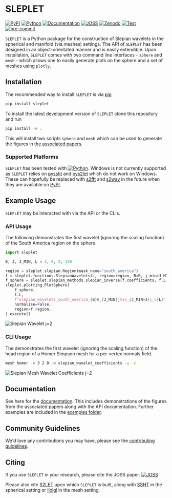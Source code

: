 # SLEPLET

[![PyPI](https://badge.fury.io/py/sleplet.svg)](https://pypi.org/project/sleplet)
[![Python](https://img.shields.io/pypi/pyversions/sleplet)](https://www.python.org)
[![Documentation](https://img.shields.io/badge/Documentation-SLEPLET-blueviolet.svg)](https://astro-informatics.github.io/sleplet)
[![JOSS](https://joss.theoj.org/papers/55d9cf16a27bf2d3141f0f66c676b7f2/status.svg)](https://joss.theoj.org/papers/55d9cf16a27bf2d3141f0f66c676b7f2)
[![Zenodo](https://zenodo.org/badge/DOI/10.5281/zenodo.7268074.svg)](https://doi.org/10.5281/zenodo.7268074)
[![Test](https://github.com/astro-informatics/sleplet/actions/workflows/test.yml/badge.svg)](https://github.com/astro-informatics/sleplet/actions/workflows/test.yml)
[![pre-commit](https://img.shields.io/badge/pre--commit-enabled-brightgreen?logo=pre-commit&logoColor=white)](https://github.com/pre-commit/pre-commit)

`SLEPLET` is a Python package for the construction of Slepian wavelets in the
spherical and manifold (via meshes) settings. The API of `SLEPLET` has been
designed in an object-orientated manner and is easily extendible. Upon
installation, `SLEPLET` comes with two command line interfaces - `sphere` and
`mesh` - which allows one to easily generate plots on the sphere and a set of
meshes using `plotly`.

## Installation

The recommended way to install `SLEPLET` is via
[pip](https://pypi.org/project/pip)

```sh
pip install sleplet
```

To install the latest development version of `SLEPLET` clone this repository
and run

```sh
pip install -e .
```

This will install two scripts `sphere` and `mesh` which can be used to generate
the figures in
[the associated papers](https://astro-informatics.github.io/sleplet#paper-figures).

### Supported Platforms

`SLEPLET` has been tested with
[![Python](https://img.shields.io/pypi/pyversions/sleplet)](https://www.python.org).
Windows is not currently supported as `SLEPLET` relies on
[pyssht](https://pypi.org/project/pyssht) and
[pys2let](https://pypi.org/project/pys2let) which do not work on Windows.
These can hopefully be replaced with
[s2fft](https://github.com/astro-informatics/s2fft) and
[s2wav](https://github.com/astro-informatics/s2wav) in the future when they
are available on [PyPI](https://pypi.org).

## Example Usage

`SLEPLET` may be interacted with via the API or the CLIs.

### API Usage

The following demonstrates the first wavelet (ignoring the scaling function) of
the South America region on the sphere.

```python
import sleplet

B, J, J_MIN, L = 3, 0, 2, 128

region = sleplet.slepian.Region(mask_name="south_america")
f = sleplet.functions.SlepianWavelets(L, region=region, B=B, j_min=J_MIN, j=J)
f_sphere = sleplet.slepian_methods.slepian_inverse(f.coefficients, f.L, f.slepian)
sleplet.plotting.PlotSphere(
    f_sphere,
    f.L,
    f"slepian_wavelets_south_america_{B}B_{J_MIN}jmin_{J_MIN+J}j_L{L}",
    normalise=False,
    region=f.region,
).execute()
```

![Slepian Wavelet j=2](https://github.com/astro-informatics/sleplet/blob/main/documentation/slepian_wavelets_south_america_3B_2jmin_2j_L128_res512_real.png)

### CLI Usage

The demonstrates the first wavelet (ignoring the scaling function) of the head
region of a Homer Simpson mesh for a per-vertex normals field.

```sh
mesh homer -e 3 2 0 -m slepian_wavelet_coefficients -u -z
```

![Slepian Mesh Wavelet Coefficients j=2](https://github.com/astro-informatics/sleplet/blob/main/documentation/slepian_wavelet_coefficients_homer_3B_2jmin_2j_zoom.png)

## Documentation

See here for the [documentation](https://astro-informatics.github.io/sleplet).
This includes demonstrations of the figures from the associated papers along
with the API documentation. Further examples are included in the
[examples folder](https://github.com/astro-informatics/sleplet/tree/main/examples).

## Community Guidelines

We'd love any contributions you may have, please see the
[contributing guidelines](https://github.com/astro-informatics/sleplet/blob/main/CONTRIBUTING.md).

## Citing

If you use `SLEPLET` in your research, please cite the JOSS paper.
[![JOSS](https://joss.theoj.org/papers/55d9cf16a27bf2d3141f0f66c676b7f2/status.svg)](https://joss.theoj.org/papers/55d9cf16a27bf2d3141f0f66c676b7f2)

Please also cite [S2LET](https://doi.org/10.1051/0004-6361/201220729) upon which
`SLEPLET` is built, along with [SSHT](https://doi.org/10.1109/TSP.2011.2166394)
in the spherical setting or [libigl](https://doi.org/10.1145/3134472.3134497)
in the mesh setting.
